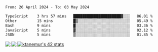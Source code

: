 <!--START_SECTION:waka-->

```txt
From: 26 April 2024 - To: 03 May 2024

TypeScript    3 hrs 57 mins   █████████████████████▓░░░   86.01 %
Other         15 mins         █▒░░░░░░░░░░░░░░░░░░░░░░░   05.49 %
Bash          9 mins          █░░░░░░░░░░░░░░░░░░░░░░░░   03.36 %
JavaScript    5 mins          ▓░░░░░░░░░░░░░░░░░░░░░░░░   02.12 %
JSON          5 mins          ▒░░░░░░░░░░░░░░░░░░░░░░░░   01.85 %
```

<!--END_SECTION:waka-->
<a href="https://github.com/anuraghazra/github-readme-stats">
  <img align="left" src="https://github-readme-stats.vercel.app/api?username=Tanesan&count_private=true&show_icons=true" />
<img align="left" src="https://github-readme-stats.vercel.app/api/top-langs/?username=Tanesan" />
</a>

[![ktanemur's 42 stats](https://badge42.vercel.app/api/v2/cl1wslf6s002109l771rng2w8/stats?cursusId=21&coalitionId=62)](https://github.com/JaeSeoKim/badge42)
